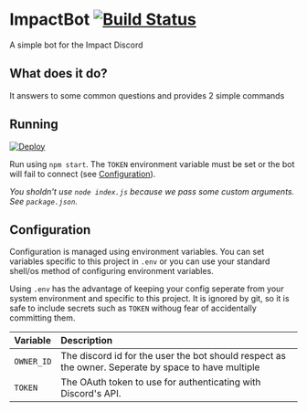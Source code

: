 # ImpactBot [![Build Status](https://travis-ci.org/ImpactDevelopment/ImpactBot.svg?branch=master)](https://travis-ci.org/ImpactDevelopment/ImpactBot)
A simple bot for the Impact Discord

## What does it do?
It answers to some common questions and provides 2 simple commands

## Running

[![Deploy](https://www.herokucdn.com/deploy/button.svg)](https://heroku.com/deploy)

Run using `npm start`. The `TOKEN` environment variable must be set or the bot will fail to connect (see [Configuration](#Configuration)).

_You sholdn't use `node index.js` because we pass some custom arguments. See `package.json`._

## Configuration

Configuration is managed using environment variables. You can set variables specific to this project in `.env` or you can use your standard shell/os method of configuring environment variables.

Using `.env` has the advantage of keeping your config seperate from your system environment and specific to this project. It is ignored by git, so it is safe to include secrets such as `TOKEN` withoug fear of accidentally committing them.

| Variable   | Description
|:---        |:---
| `OWNER_ID` | The discord id for the user the bot should respect as the owner. Seperate by space to have multiple
| `TOKEN`    | The OAuth token to use for authenticating with Discord's API.
